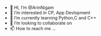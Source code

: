 - 👋 Hi, I’m @ArinNigam
- 👀 I’m interested in CP, App Devlopment
- 🌱 I’m currently learning Python,C and C++
- 💞️ I’m looking to collaborate on 
- 📫 How to reach me ...

<!---
ArinNigam/ArinNigam is a ✨ special ✨ repository because its `README.md` (this file) appears on your GitHub profile.
You can click the Preview link to take a look at your changes.
--->
